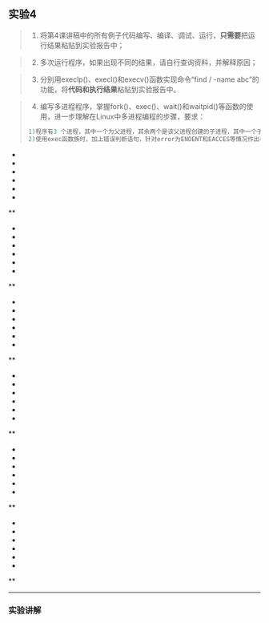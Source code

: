 ## 实验4

> 1. 将第4课讲稿中的所有例子代码编写、编译、调试、运行，**只需要**把运行结果粘贴到实验报告中；

> 2. 多次运行程序，如果出现不同的结果，请自行查询资料，并解释原因；

> 3. 分别用execlp()、execl()和execv()函数实现命令“find  /  -name  abc”的功能，将**代码和执行结果**粘贴到实验报告中。

> 4. 编写多进程程序，掌握fork()、exec()、wait()和waitpid()等函数的使用，进一步理解在Linux中多进程编程的步骤，要求：
>
> ```c
> 1)程序有3 个进程，其中一个为父进程，其余两个是该父进程创建的子进程，其中一个子进程运行“ls -l”指令，另一个子进程在暂停5s 之后异常退出，父进程先用阻塞方式等待第一个子进程的结束，然后用非阻塞方式等待另一个子进程的退出，待收集到第二个子进程结束的信息，父进程就返回；
> 2)使用exec函数族时，加上错误判断语句，针对error为ENOENT和EACCES等情况作出相应的处理。
> ```

*

*

*

*

*

*

**

*

*

*

*

*

*

**

*

*

*

*

*

*

**

*

*

*

*

*

*

**

*

*

*

*

*

*

**

*

*

*

*

*

*

**

---

### 实验讲解

